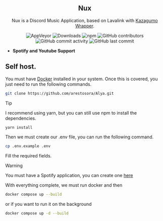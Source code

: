 <div align="center">

## Nux

Nux is a Discord Music Application, based on Lavalink with [Kazagumo Wrapper](https://github.com/Takiyo0/Kazagumo).

![AppVeyor](https://img.shields.io/appveyor/build/Takiyo0/kazagumo) 
![Downloads](https://img.shields.io/npm/dm/kazagumo) 
![npm](https://img.shields.io/npm/v/kazagumo) 
![GitHub contributors](https://img.shields.io/github/contributors/arestosora/Alya) 
![GitHub commit activity](https://img.shields.io/github/commit-activity/m/arestosora/Alya) 
![GitHub last commit](https://img.shields.io/github/last-commit/arestosora/Alya) 

</div>

- **Spotify and Youtube Support**

## Self host.

You must have [Docker](https://www.docker.com/) installed in your system. Once this is covered, you just need to run the following commands.

```bash
git clone https://github.com/arestosora/Alya.git
```
> [!TIP]
> I recommend using yarn, but you can still use npm to install the dependencies.
```bash
yarn install
```
Then we must create our .env file, you can run the following command.
```bash
cp .env.example .env
```

Fill the required fields.
> [!WARNING]
> You must have a Spotify application, you can create one [here](https://developer.spotify.com/documentation/web-api)

With everything complete, we must run docker and then 
```bash
docker compose up --build
```
or if you want to run it on the background

```bash
docker compose up -d --build
```
